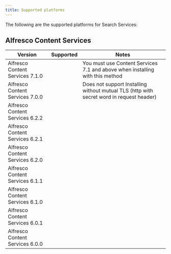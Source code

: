 ```yaml
---
title: Supported platforms
---
```


The following are the supported platforms for Search Services:

## Alfresco Content Services

| Version | Supported | Notes |
| ------- | --------- | ----- |
| Alfresco Content Services 7.1.0 | |You must use Content Services 7.1 and above when installing with this method  |
| Alfresco Content Services 7.0.0 | | Does not support Installing without mutual TLS (http with secret word in request header) |
| Alfresco Content Services 6.2.2 | | |
| Alfresco Content Services 6.2.1 | | |
| Alfresco Content Services 6.2.0 | | |
| Alfresco Content Services 6.1.1 | | |
| Alfresco Content Services 6.1.0 | | |
| Alfresco Content Services 6.0.1 | | |
| Alfresco Content Services 6.0.0 | | |
